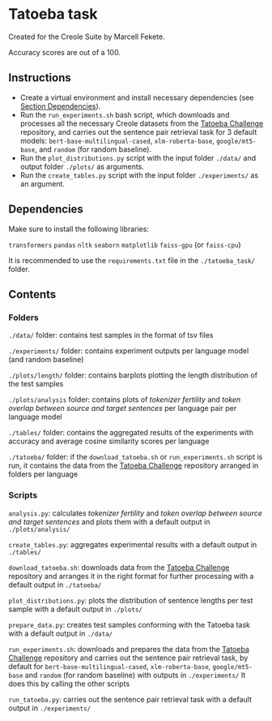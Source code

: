 # Tatoeba task

Created for the Creole Suite by Marcell Fekete.

Accuracy scores are out of a 100.

## Instructions

* Create a virtual environment and install necessary dependencies (see [Section Dependencies](#dependencies)).
* Run the `run_experiments.sh` bash script, which downloads and processes all the necessary Creole datasets from the [Tatoeba Challenge](https://github.com/Helsinki-NLP/Tatoeba-Challenge/blob/master/data/README.md) repository, and carries out the sentence pair retrieval task for 3 default models: `bert-base-multilingual-cased`, `xlm-roberta-base`, `google/mt5-base`, and `random` (for random baseline).
* Run the `plot_distributions.py` script with the input folder `./data/` and output folder `./plots/` as arguments.
* Run the `create_tables.py` script with the input folder `./experiments/` as an argument.

## Dependencies

Make sure to install the following libraries:

`transformers` `pandas` `nltk` `seaborn` `matplotlib` `faiss-gpu` (or `faiss-cpu`)

It is recommended to use the `requirements.txt` file in the `./tatoeba_task/` folder.

## Contents

### Folders

`./data/` folder: contains test samples in the format of tsv files

`./experiments/` folder: contains experiment outputs per language model (and random baseline)

`./plots/length/` folder: contains barplots plotting the length distribution of the test samples

`./plots/analysis` folder: contains plots of _tokenizer fertility_ and _token overlap between source and target sentences_ per language pair per language model  

`./tables/` folder: contains the aggregated results of the experiments with accuracy and average cosine similarity scores per language

`./tatoeba/` folder: if the `download_tatoeba.sh` or `run_experiments.sh` script is run, it contains the data from the [Tatoeba Challenge](https://github.com/Helsinki-NLP/Tatoeba-Challenge/blob/master/data/README.md) repository arranged in folders per language

### Scripts

`analysis.py`: calculates _tokenizer fertility_ and _token overlap between source and target sentences_ and plots them with a default output in `./plots/analysis/`

`create_tables.py`: aggregates experimental results with a default output in `./tables/`

`download_tatoeba.sh`: downloads data from the [Tatoeba Challenge](https://github.com/Helsinki-NLP/Tatoeba-Challenge/blob/master/data/README.md) repository and arranges it in the right format for further processing with a default output in `./tatoeba/`

`plot_distributions.py`: plots the distribution of sentence lengths per test sample with a default output in `./plots/`

`prepare_data.py`: creates test samples conforming with the Tatoeba task with a default output in `./data/`

`run_experiments.sh`: downloads and prepares the data from the [Tatoeba Challenge](https://github.com/Helsinki-NLP/Tatoeba-Challenge/blob/master/data/README.md) repository and carries out the sentence pair retrieval task, by default for `bert-base-multilingual-cased`, `xlm-roberta-base`, `google/mt5-base` and `random` (for random baseline) with outputs in `./experiments/`
It does this by calling the other scripts

`run_tatoeba.py`: carries out the sentence pair retrieval task with a default output in `./experiments/`
